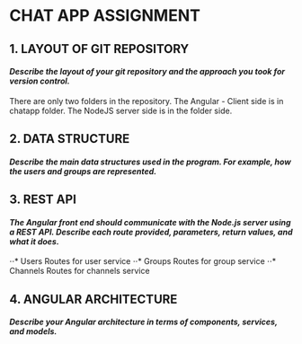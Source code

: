 #                                    CHAT APP ASSIGNMENT


## 1. LAYOUT OF GIT REPOSITORY 
#### *Describe the layout of your git repository and the approach you took for version control.*
There are only two folders in the repository. 
The Angular - Client side is in chatapp folder.
The NodeJS server side is in the folder side.

## 2. DATA STRUCTURE
#### *Describe the main data structures used in the program. For example, how the users and groups are represented.*

## 3. REST API
#### *The Angular front end should communicate with the Node.js server using a REST API. Describe each route provided, parameters, return values, and what it does.*
⋅⋅* Users
Routes for user service
⋅⋅* Groups
Routes for group service
⋅⋅* Channels
Routes for channels service
## 4. ANGULAR ARCHITECTURE
#### *Describe your Angular architecture in terms of components, services, and models.*



